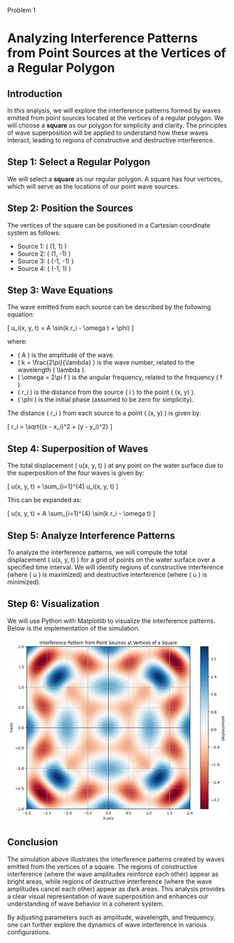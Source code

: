 Problem 1
# Analyzing Interference Patterns from Point Sources at the Vertices of a Regular Polygon

## Introduction
In this analysis, we will explore the interference patterns formed by waves emitted from point sources located at the vertices of a regular polygon. We will choose a **square** as our polygon for simplicity and clarity. The principles of wave superposition will be applied to understand how these waves interact, leading to regions of constructive and destructive interference.

## Step 1: Select a Regular Polygon
We will select a **square** as our regular polygon. A square has four vertices, which will serve as the locations of our point wave sources.

## Step 2: Position the Sources
The vertices of the square can be positioned in a Cartesian coordinate system as follows:
- Source 1: \( (1, 1) \)
- Source 2: \( (1, -1) \)
- Source 3: \( (-1, -1) \)
- Source 4: \( (-1, 1) \)

## Step 3: Wave Equations
The wave emitted from each source can be described by the following equation:

\[
u_i(x, y, t) = A \sin(k r_i - \omega t + \phi)
\]

where:
- \( A \) is the amplitude of the wave.
- \( k = \frac{2\pi}{\lambda} \) is the wave number, related to the wavelength \( \lambda \).
- \( \omega = 2\pi f \) is the angular frequency, related to the frequency \( f \).
- \( r_i \) is the distance from the source \( i \) to the point \( (x, y) \).
- \( \phi \) is the initial phase (assumed to be zero for simplicity).

The distance \( r_i \) from each source to a point \( (x, y) \) is given by:

\[
r_i = \sqrt{(x - x_i)^2 + (y - y_i)^2}
\]

## Step 4: Superposition of Waves
The total displacement \( u(x, y, t) \) at any point on the water surface due to the superposition of the four waves is given by:

\[
u(x, y, t) = \sum_{i=1}^{4} u_i(x, y, t)
\]

This can be expanded as:

\[
u(x, y, t) = A \sum_{i=1}^{4} \sin(k r_i - \omega t)
\]

## Step 5: Analyze Interference Patterns
To analyze the interference patterns, we will compute the total displacement \( u(x, y, t) \) for a grid of points on the water surface over a specified time interval. We will identify regions of constructive interference (where \( u \) is maximized) and destructive interference (where \( u \) is minimized).

## Step 6: Visualization
We will use Python with Matplotlib to visualize the interference patterns. Below is the implementation of the simulation.

![alt text](image-1.png)

## Conclusion
The simulation above illustrates the interference patterns created by waves emitted from the vertices of a square. The regions of constructive interference (where the wave amplitudes reinforce each other) appear as bright areas, while regions of destructive interference (where the wave amplitudes cancel each other) appear as dark areas. This analysis provides a clear visual representation of wave superposition and enhances our understanding of wave behavior in a coherent system.

By adjusting parameters such as amplitude, wavelength, and frequency, one can further explore the dynamics of wave interference in various configurations.
